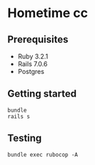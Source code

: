 # Hometime cc

## Prerequisites

- Ruby 3.2.1
- Rails 7.0.6
- Postgres

## Getting started

```
bundle
rails s
```

## Testing

```
bundle exec rubocop -A
```
